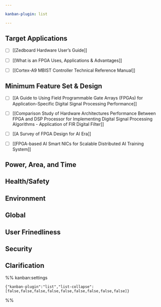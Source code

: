 ```yaml
---

kanban-plugin: list

---
```


## Target Applications

- [ ] [[Zedboard Hardware User’s Guide]]
- [ ] [[What is an FPGA Uses, Applications & Advantages]]
- [ ] [[Cortex-A9 MBIST Controller Technical Reference Manual]]


## Minimum Feature Set & Design

- [ ] [[A Guide to Using Field Programmable Gate Arrays (FPGAs) for Application-Specific Digital Signal Processing Performance]]
- [ ] [[Comparison Study of Hardware Architectures Performance Between FPGA and DSP Processor for Implementing Digital Signal Processing Algorithms - Application of FIR Digital Filter]]
- [ ] [[A Survey of FPGA Design for AI Era]]
- [ ] [[FPGA-based AI Smart NICs for Scalable Distributed AI Training System]]


## Power, Area, and Time



## Health/Safety



## Environment



## Global



## User Frinedliness



## Security



## Clarification





%% kanban:settings
```
{"kanban-plugin":"list","list-collapse":[false,false,false,false,false,false,false,false,false]}
```
%%